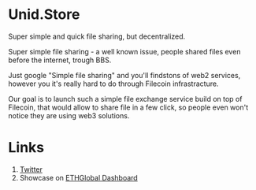 # Unid.Store

Super simple and quick file sharing, but decentralized.

Super simple file sharing - a well known issue, people shared files even before the internet, trough BBS.

Just google "Simple file sharing" and you'll findstons of web2 services, however you it's really hard to do through Filecoin infrastracture. 

Our goal is to launch such a simple file exchange service build on top of Filecoin, that would allow to share file in a few click, so people even won't notice they are using web3 solutions.


# Links

1. [Twitter](https://twitter.com/unidstore)
2. Showcase on [ETHGlobal Dashboard](https://ethglobal.com/showcase/unid-store-2yukr)